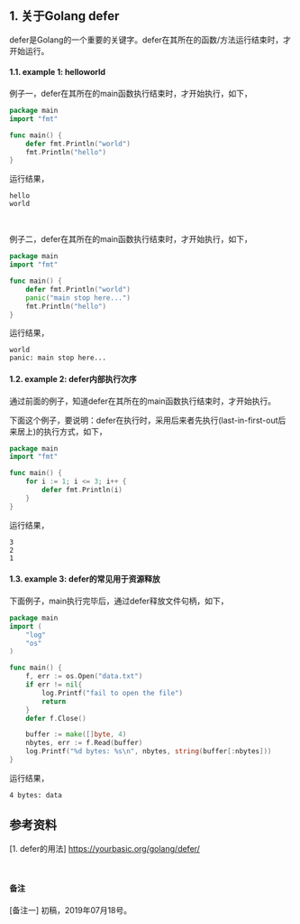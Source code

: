 ## 1. 关于Golang defer

defer是Golang的一个重要的关键字。defer在其所在的函数/方法运行结束时，才开始运行。


#### 1.1. example 1: helloworld

例子一，defer在其所在的main函数执行结束时，才开始执行，如下，

```go
package main
import "fmt"

func main() {
    defer fmt.Println("world")
    fmt.Println("hello")
}
```

运行结果，

```shell
hello
world
```

<br />


例子二，defer在其所在的main函数执行结束时，才开始执行，如下，

```go
package main
import "fmt"

func main() {
    defer fmt.Println("world")
    panic("main stop here...")
    fmt.Println("hello")
}
```

运行结果，

```
world
panic: main stop here...
```


#### 1.2. example 2: defer内部执行次序

通过前面的例子，知道defer在其所在的main函数执行结束时，才开始执行。

下面这个例子，要说明：defer在执行时，采用后来者先执行(last-in-first-out后来居上)的执行方式，如下，

```go
package main
import "fmt"

func main() {
    for i := 1; i <= 3; i++ {
        defer fmt.Println(i)
    }
}
```

运行结果，

```
3
2
1
```


#### 1.3. example 3: defer的常见用于资源释放

下面例子，main执行完毕后，通过defer释放文件句柄，如下，

```go
package main
import (
    "log"
    "os"
)

func main() {
    f, err := os.Open("data.txt")
    if err != nil{
        log.Printf("fail to open the file")
        return
    }
    defer f.Close()

    buffer := make([]byte, 4)
    nbytes, err := f.Read(buffer)
    log.Printf("%d bytes: %s\n", nbytes, string(buffer[:nbytes]))
}

```


运行结果，

```shell
4 bytes: data
```

## 参考资料
[1. defer的用法] https://yourbasic.org/golang/defer/

<br />

#### 备注
[备注一] 初稿，2019年07月18号。



